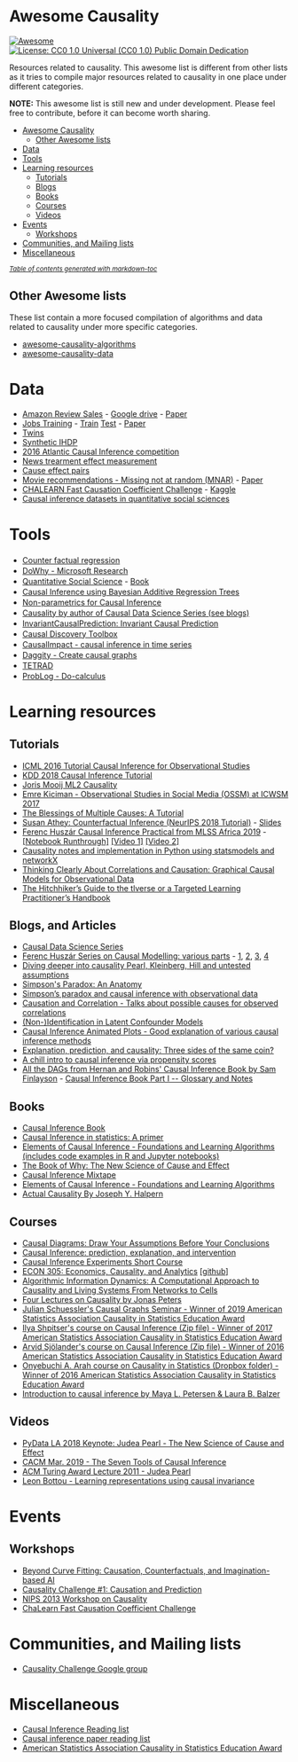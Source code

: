 # Awesome Causality

[![Awesome](https://cdn.rawgit.com/sindresorhus/awesome/d7305f38d29fed78fa85652e3a63e154dd8e8829/media/badge.svg)](https://github.com/sindresorhus/awesome)
[![License: CC0 1.0 Universal (CC0 1.0) Public Domain Dedication](https://licensebuttons.net/l/zero/1.0/88x31.png)](https://creativecommons.org/publicdomain/zero/1.0/)

Resources related to causality.
This awesome list is different from other lists as it tries to compile major resources related to causality in one place under different categories. 

**NOTE:** This awesome list is still new and under development. Please feel free to contribute, before it can become worth sharing. 

- [Awesome Causality](#awesome-causality)
  * [Other Awesome lists](#other-awesome-lists)
- [Data](#data)
- [Tools](#tools)
- [Learning resources](#learning-resources)
  * [Tutorials](#tutorials)
  * [Blogs](#blogs)
  * [Books](#books)
  * [Courses](#courses)
  * [Videos](#videos)
- [Events](#events)
  * [Workshops](#workshops)
- [Communities, and Mailing lists](#communities--and-mailing-lists)
- [Miscellaneous](#miscellaneous)

<small><i><a href='http://ecotrust-canada.github.io/markdown-toc/'>Table of contents generated with markdown-toc</a></i></small>

## Other Awesome lists
These list contain a more focused compilation of algorithms and data related to causality under more specific categories. 

* [awesome-causality-algorithms](https://github.com/rguo12/awesome-causality-algorithms)
* [awesome-causality-data](https://github.com/rguo12/awesome-causality-data)

# Data
* [Amazon Review Sales](https://github.com/rguo12/CIKM18-LCVA) - [Google drive](https://drive.google.com/drive/u/1/folders/1Ff_GdfjhrDFbZiRW0z81lGJW-cUrYmo1) - [Paper](https://arxiv.org/abs/1808.03333)
* [Jobs Training](http://users.nber.org/~rdehejia/data/nswdata2.html) - [Train](http://www.fredjo.com/files/jobs_DW_bin.train.npz) [Test](http://www.fredjo.com/files/jobs_DW_bin.test.npz) - [Paper](http://proceedings.mlr.press/v70/shalit17a.html)
* [Twins](https://github.com/AMLab-Amsterdam/CEVAE/tree/master/datasets/TWINS)
* [Synthetic IHDP](https://github.com/AMLab-Amsterdam/CEVAE/tree/master/datasets/IHDP)
* [2016 Atlantic Causal Inference competition](https://github.com/vdorie/aciccomp/tree/master/2016)
* [News trearment effect measurement](http://www.fredjo.com/files/NEWS_csv.zip)
* [Cause effect pairs](http://webdav.tuebingen.mpg.de/cause-effect/)
* [Movie recommendations - Missing not at random (MNAR)](http://www.cs.cornell.edu/~schnabts/mnar/index.html) - [Paper](http://proceedings.mlr.press/v48/schnabel16.html)
* [CHALEARN Fast Causation Coefficient Challenge](http://www.causality.inf.ethz.ch/cause-effect.php?page=rules) - [Kaggle](https://www.kaggle.com/c/cause-effect-pairs#description)
* [Causal inference datasets in quantitative social sciences](https://github.com/kosukeimai/qss)

# Tools

* [Counter factual regression](https://github.com/clinicalml/cfrnet) <img height="16" width="16" color="blue" src="https://unpkg.com/simple-icons@latest/icons/python.svg" />
* [DoWhy - Microsoft Research](https://github.com/Microsoft/dowhy) <img height="16" width="16" color="blue" src="https://unpkg.com/simple-icons@latest/icons/python.svg" />
* [Quantitative Social Science](https://github.com/kosukeimai/qss-package) - [Book](https://github.com/kosukeimai/qss) <img height="16" width="16" color="blue" src="https://unpkg.com/simple-icons@latest/icons/r.svg" />
* [Causal Inference using Bayesian Additive Regression Trees](https://github.com/vdorie/bartCause) <img height="16" width="16" color="blue" src="https://unpkg.com/simple-icons@latest/icons/r.svg" />
* [Non-parametrics for Causal Inference](https://github.com/vdorie/npci) <img height="16" width="16" color="blue" src="https://unpkg.com/simple-icons@latest/icons/r.svg" />
* [Causality by author of Causal Data Science Series (see blogs)](https://github.com/akelleh/causality) <img height="16" width="16" color="blue" src="https://unpkg.com/simple-icons@latest/icons/python.svg" />
* [InvariantCausalPrediction: Invariant Causal Prediction](https://cran.r-project.org/web/packages/InvariantCausalPrediction/index.html) <img height="16" width="16" color="blue" src="https://unpkg.com/simple-icons@latest/icons/r.svg" />
* [Causal Discovery Toolbox](https://github.com/Diviyan-Kalainathan/CausalDiscoveryToolbox) <img height="16" width="16" color="blue" src="https://unpkg.com/simple-icons@latest/icons/python.svg" />
* [CausalImpact - causal inference in time series](https://google.github.io/CausalImpact/) <img height="16" width="16" color="blue" src="https://unpkg.com/simple-icons@latest/icons/python.svg" />
* [Daggity - Create causal graphs](http://www.dagitty.net/) <img height="16" width="16" color="blue" src="https://unpkg.com/simple-icons@latest/icons/r.svg" />
* [TETRAD](http://www.phil.cmu.edu/projects/tetrad/) <img height="16" width="16" color="blue" src="https://unpkg.com/simple-icons@latest/icons/java.svg" />
* [ProbLog - Do-calculus](https://dtai.cs.kuleuven.be/problog/tutorial/various/14_robot_key.html) <img height="16" width="16" color="blue" src="https://unpkg.com/simple-icons@latest/icons/python.svg" />


# Learning resources

## Tutorials

* [ICML 2016 Tutorial Causal Inference for Observational Studies](https://cs.nyu.edu/~shalit/tutorial.html)
* [KDD 2018 Causal Inference Tutorial](https://causalinference.gitlab.io/kdd-tutorial/)
* [Joris Mooij ML2 Causality](https://web.archive.org/web/20190312053009/https://drive.google.com/file/d/0B2DZf1QHTotxX2RiNXJ0NUwwekk/edit)
* [Emre Kiciman - Observational Studies in Social Media (OSSM) at ICWSM 2017](https://web.archive.org/web/20180830204832/http://kiciman.org/wp-content/uploads/2016/06/tutorial_kiciman_ossm17.pdf)
* [The Blessings of Multiple Causes: A Tutorial](https://github.com/blei-lab/deconfounder_tutorial)
* [Susan Athey: Counterfactual Inference (NeurIPS 2018 Tutorial)](https://www.youtube.com/watch?v=yKs6msnw9m8) - [Slides](https://web.archive.org/web/20181214003957/https://media.neurips.cc/Conferences/NIPS2018/Slides/Counterfactual_Inference.pdf)
* [Ferenc Huszár Causal Inference Practical from MLSS Africa 2019](https://colab.research.google.com/drive/1rjjjA7teiZVHJCMTVD8KlZNu3EjS7Dmu#scrollTo=h2zDcSPqYuAa) - [\[Notebook Runthrough\]](https://www.youtube.com/watch?v=evmGGusk6gg) [\[Video 1\]](https://www.youtube.com/watch?v=HOgx_SBBzn0) [\[Video 2\]](https://www.youtube.com/watch?v=_RtxTpOb8e4) 
* [Causality notes and implementation in Python using statsmodels and networkX](https://github.com/ericmjl/causality)
* [Thinking Clearly About Correlations and Causation: Graphical Causal Models for Observational Data](https://journals.sagepub.com/doi/10.1177/2515245917745629)
* [The Hitchhiker’s Guide to the tlverse
or a Targeted Learning Practitioner’s Handbook](https://tlverse.org/tlverse-handbook/)

## Blogs, and Articles

* [Causal Data Science Series](https://medium.com/causal-data-science/causal-data-science-721ed63a4027)
* [Ferenc Huszár Series on Causal Modelling: various parts](https://www.inference.vc/) - [1](https://www.inference.vc/untitled/), [2](https://www.inference.vc/blessings-of-multiple-causes-causal-inference-when-you-cant-measure-confounders/), [3](https://www.inference.vc/causal-inference-2-illustrating-interventions-in-a-toy-example/), [4](https://www.inference.vc/causal-inference-3-counterfactuals/)
* [Diving deeper into causality Pearl, Kleinberg, Hill and untested assumptions](https://yanirseroussi.com/2016/05/15/diving-deeper-into-causality-pearl-kleinberg-hill-and-untested-assumptions/)
* [Simpson's Paradox: An Anatomy](http://bayes.cs.ucla.edu/R264.pdf)
* [Simpson’s paradox and causal inference with observational data](https://roamanalytics.com/2017/09/08/simpsons-paradox-and-causal-inference-with-observational-data/)
* [Causation and Correlation - Talks about possible causes for observed correlations](https://kunalmenda.com/2019/02/21/causation-and-correlation/)
* [(Non-)Identification in Latent Confounder Models](http://www.alexdamour.com/blog/public/2018/05/18/non-identification-in-latent-confounder-models/)
* [Causal Inference Animated Plots - Good explanation of various causal inference methods](http://nickchk.com/causalgraphs.html)
* [Explanation, prediction, and causality: Three sides of the same coin?](https://osf.io/u6vz5/)
* [A chill intro to causal inference via propensity scores](https://osf.io/preprints/socarxiv/ncvqs/)
* [All the DAGs from Hernan and Robins' Causal Inference Book by Sam Finlayson](https://sgfin.github.io/2019/06/19/Causal-Inference-Book-All-DAGs/) - [Causal Inference Book Part I -- Glossary and Notes](https://sgfin.github.io/2019/06/19/Causal-Inference-Book-Glossary-and-Notes/)

## Books

* [Causal Inference Book](https://www.hsph.harvard.edu/miguel-hernan/causal-inference-book/)
* [Causal Inference in statistics: A primer](http://bayes.cs.ucla.edu/PRIMER/)
* [Elements of Causal Inference - Foundations and Learning Algorithms (includes code examples in R and Jupyter notebooks)](http://web.math.ku.dk/~peters/elements.html)
* [The Book of Why: The New Science of Cause and Effect](http://bayes.cs.ucla.edu/WHY/)
* [Causal Inference Mixtape](http://scunning.com/mixtape.html)
* [Elements of Causal Inference - Foundations and Learning Algorithms](https://mitpress.mit.edu/books/elements-causal-inference)
* [Actual Causality By Joseph Y. Halpern](https://www.cs.cornell.edu/home/halpern/papers/causalitybook-ch1-3.html)

## Courses 

* [Causal Diagrams: Draw Your Assumptions Before Your Conclusions](https://www.edx.org/course/causal-diagrams-draw-your-assumptions-before-your-conclusions)
* [Causal Inference: prediction, explanation, and intervention](http://www.skleinberg.org/teaching/CI18/index.html)
* [Causal Inference Experiments Short Course](http://www.macartan.nyc/experiment/short-course/)
* [ECON 305: Economics, Causality, and Analytics](http://www.nickchk.com/econ305.html) [\[github\]](https://github.com/NickCH-K/introcausality)
* [Algorithmic Information Dynamics: A Computational Approach to Causality and Living Systems From Networks to Cells](https://www.complexityexplorer.org/courses/63-algorithmic-information-dynamics-a-computational-approach-to-causality-and-living-systems-from-networks-to-cells-2018/)
* [Four Lectures on Causality by Jonas Peters](https://www.youtube.com/playlist?list=PLW01hpWnEtbTcuY0a0jhZyanHX3GPImAy)
* [Julian Schuessler's Causal Graphs Seminar - Winner of 2019 American Statistics Association Causality in Statistics Education Award](http://www.julianschuessler.net/graphs2018.html)
* [Ilya Shpitser's course on Causal Inference (Zip file) - Winner of 2017 American Statistics Association Causality in Statistics Education Award](https://www.amstat.org/asa/files/zipfiles/Causality-ShpitserMaterials.zip)
* [Arvid Sjölander's course on Causal Inference (Zip file) - Winner of 2016 American Statistics Association Causality in Statistics Education Award](https://ww2.amstat.org/misc/causaliity/Sjolander-Supplemental.zip)
* [Onyebuchi A. Arah course on Causality in Statistics (Dropbox folder) - Winner of 2016 American Statistics Association Causality in Statistics Education Award](https://www.dropbox.com/sh/mzuy3bewepwunye/AACn-zaBRAGMvxO-TVtCxH9Ba?dl=0)
* [Introduction to causal inference by Maya L. Petersen & Laura B. Balzer](https://www.ucbbiostat.com/labs)

## Videos

* [PyData LA 2018 Keynote: Judea Pearl - The New Science of Cause and Effect](https://www.youtube.com/watch?v=ZaPV1OSEpHw)
* [CACM Mar. 2019 - The Seven Tools of Causal Inference](https://www.youtube.com/watch?v=CsMV5o3hotY)
* [ACM Turing Award Lecture 2011 - Judea Pearl](https://amturing.acm.org/vp/pearl_2658896.cfm)
* [Leon Bottou - Learning representations using causal invariance](https://www.facebook.com/iclr.cc/videos/534780673594799/)

# Events

## Workshops 
* [Beyond Curve Fitting: Causation, Counterfactuals, and Imagination-based AI](https://why19.causalai.net/#)
* [Causality Challenge #1: Causation and Prediction](http://www.causality.inf.ethz.ch/challenge.php)
* [NIPS 2013 Workshop on Causality](http://clopinet.com/isabelle/Projects/NIPS2013/)
* [ChaLearn Fast Causation Coefficient Challenge](https://competitions.codalab.org/competitions/1381)


# Communities, and Mailing lists

* [Causality Challenge Google group](https://groups.google.com/forum/#!forum/causalitychallenge)


# Miscellaneous 

* [Causal Inference Reading list](https://yanirseroussi.com/causal-inference-reading-list/)
* [Causal inference paper reading list](https://web.archive.org/web/20190312230219/https://www.reddit.com/r/MachineLearning/comments/8lti7g/d_ml_beyond_curve_fitting_introduction_to_causal/dzipydw/)
* [American Statistics Association Causality in Statistics Education Award](https://www.amstat.org/ASA/Your-Career/Awards/Causality-in-Statistics-Education-Award.aspx)

